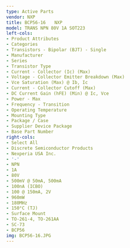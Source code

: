 ```yaml
---
type: Active Parts
vendor: NXP
title: BCP56-16　　NXP
model: TRANS NPN 80V 1A SOT223
left-cols:
- Product Attributes
- Categories
- Transistors - Bipolar (BJT) - Single
- Manufacturer
- Series
- Transistor Type
- Current - Collector (Ic) (Max)
- Voltage - Collector Emitter Breakdown (Max)
- Vce Saturation (Max) @ Ib, Ic
- Current - Collector Cutoff (Max)
- DC Current Gain (hFE) (Min) @ Ic, Vce
- Power - Max
- Frequency - Transition
- Operating Temperature
- Mounting Type
- Package / Case
- Supplier Device Package
- Base Part Number
right-cols:
- Select All
- Discrete Semiconductor Products
- Nexperia USA Inc.
- '-'
- NPN
- 1A
- 80V
- 500mV @ 50mA, 500mA
- 100nA (ICBO)
- 100 @ 150mA, 2V
- 960mW
- 180MHz
- 150°C (TJ)
- Surface Mount
- TO-261-4, TO-261AA
- SC-73
- BCP56
img: BCP56-16.JPG
---
```

